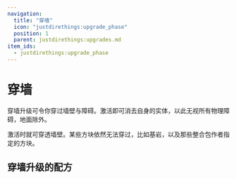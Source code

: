 ```yaml
---
navigation:
  title: "穿墙"
  icon: "justdirethings:upgrade_phase"
  position: 1
  parent: justdirethings:upgrades.md
item_ids:
  - justdirethings:upgrade_phase
---
```


# 穿墙

穿墙升级可令你穿过墙壁与障碍。激活即可消去自身的实体，以此无视所有物理障碍，地面除外。

激活时就可穿透墙壁。某些方块依然无法穿过，比如基岩，以及那些整合包作者指定的方块。

## 穿墙升级的配方



<Recipe id="justdirethings:upgrade_phase" />

